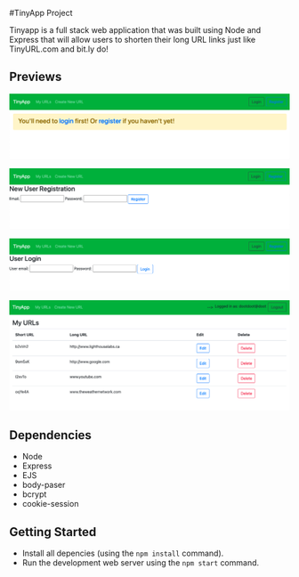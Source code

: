 #TinyApp Project

Tinyapp is a full stack web application that was built using Node and Express that will allow users to shorten their long URL links just like TinyURL.com and bit.ly do!

## Previews

!["Screenshot of URL login page message"](https://github.com/vvynz/tinyapp/blob/master/docs/tinyapp_index.png)

!["Screenshot of the registration page"](https://github.com/vvynz/tinyapp/blob/master/docs/tinyapp_registration.png)

!["Screenshot of the user login page"](https://github.com/vvynz/tinyapp/blob/master/docs/tinyapp_login.png)

!["Screenshot of the user's urls page"](https://github.com/vvynz/tinyapp/blob/master/docs/tinyapp_urls.png)

## Dependencies

- Node 
- Express
- EJS
- body-paser
- bcrypt
- cookie-session

## Getting Started

- Install all depencies (using the `npm install` command).
- Run the development web server using the `npm start` command.
